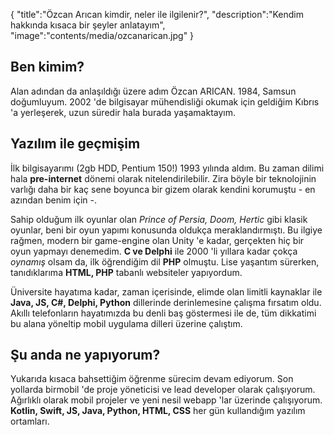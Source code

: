 {
"title":"Özcan Arıcan kimdir, neler ile ilgilenir?",
"description":"Kendim hakkında kısaca bir şeyler anlatayım",
"image":"contents/media/ozcanarican.jpg"
}

## Ben kimim?

Alan adından da anlaşıldığı üzere adım Özcan ARICAN. 1984, Samsun doğumluyum. 2002 'de bilgisayar mühendisliği okumak için geldiğim Kıbrıs 'a yerleşerek, uzun süredir hala burada yaşamaktayım.

## Yazılım ile geçmişim

İlk bilgisayarımı (2gb HDD, Pentium 150!) 1993 yılında aldım. Bu zaman dilimi hala **pre-internet** dönemi olarak nitelendirilebilir. Zira böyle bir teknolojinin varlığı daha bir kaç sene boyunca bir gizem olarak kendini korumuştu - en azından benim için -.

Sahip olduğum ilk oyunlar olan _Prince of Persia, Doom, Hertic_ gibi klasik oyunlar, beni bir oyun yapımı konusunda oldukça meraklandırmıştı. Bu ilgiye rağmen, modern bir game-engine olan Unity 'e kadar, gerçekten hiç bir oyun yapmayı denemedim. **C ve Delphi** ile 2000 'li yıllara kadar çokça _oynamış_ olsam da, ilk öğrendiğim dil **PHP** olmuştu. Lise yaşantım sürerken, tanıdıklarıma **HTML, PHP** tabanlı websiteler yapıyordum.

Üniversite hayatıma kadar, zaman içerisinde, elimde olan limitli kaynaklar ile <b>Java, JS, C#, Delphi, Python</b> dillerinde derinlemesine çalışma fırsatım oldu. Akıllı telefonların hayatımızda bu denli baş göstermesi ile de, tüm dikkatimi bu alana yöneltip mobil uygulama dilleri üzerine çalıştım.

## Şu anda ne yapıyorum?

Yukarıda kısaca bahsettiğim öğrenme sürecim devam ediyorum. Son yollarda birmobil 'de proje yöneticisi ve lead developer olarak çalışıyorum. Ağırlıklı olarak mobil projeler ve yeni nesil webapp 'lar üzerinde çalışıyorum. **Kotlin, Swift, JS, Java, Python, HTML, CSS** her gün kullandığım yazılım ortamları.
